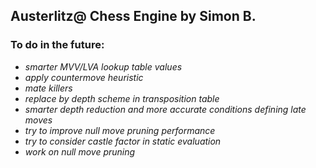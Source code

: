 ## Austerlitz@ Chess Engine by Simon B.

### To do in the future:

- *smarter MVV/LVA lookup table values*
- *apply countermove heuristic*
- *mate killers*
- *replace by depth scheme in transposition table*
- *smarter depth reduction and more accurate conditions defining late moves*
- *try to improve null move pruning performance*
- *try to consider castle factor in static evaluation*
- *work on null move pruning*
